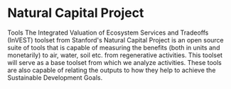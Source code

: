 # Natural Capital Project

Tools The Integrated Valuation of Ecosystem Services and Tradeoffs (InVEST) toolset from Stanford's Natural Capital Project is an open source suite of tools that is capable of measuring the benefits (both in units and monetarily) to air, water, soil etc. from regenerative activities. This toolset will serve as a base toolset from which we analyze activities. These tools are also capable of relating the outputs to how they help to achieve the Sustainable Development Goals.
